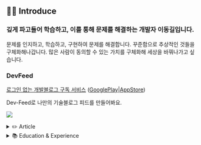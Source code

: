 ## 👋🏻 Introduce

### 깊게 파고들어 학습하고, 이를 통해 문제를 해결하는 개발자 이동길입니다.

문제를 인지하고, 학습하고, 구현하여 문제를 해결합니다.
꾸준함으로 추상적인 것들을 구체화해나갑니다.
많은 사람이 동의할 수 있는 가치를 구체화해 세상을 바꿔나가고 싶습니다.

### DevFeed

[로그인 없는 개발블로그 구독 서비스](https://dev-feed.kro.kr/) ([GooglePlay](https://play.google.com/store/apps/details?id=com.devfeed)|[AppStore](https://apps.apple.com/kr/app/dev-feed/id6737579223))

Dev-Feed로 나만의 기술블로그 피드를 만들어봐요.

<a href="https://0422.tistory.com/"><img src="https://img.shields.io/badge/-Blog-coral?logo=Blogger&logoColor=white"/></a>

<details>

<summary>
✏️ Article
</summary>

개발, 학습 경험과 이를 통해 학습한 것들을 지속적으로 글로 남겨나가고 있습니다.

<details>
<summary>코드레벨에서 이해도를 높히기</summary>

개념을 이론적으로 학습하기보다는 직접 해당 개념을 코드로 구현해보거나, 라이브러리 코드를 읽으며 학습해나가고 있습니다.

- git내부 살펴보기 [글보기](https://0422.tistory.com/290)
- Node.js서버에선 절대 이벤트 루프를 막지마 [글보기](https://0422.tistory.com/305)
- CORS박사님을 아세요? [글보기](https://0422.tistory.com/307)
- 프론트엔드 웹서버 직접만들고 라이브러리 뜯어보기 [글보기](https://0422.tistory.com/312)
- 번들링 과정을 이해해보자 [글보기](https://0422.tistory.com/315)
- 리액트를 만들면서 이해해보자 [글보기](https://0422.tistory.com/317)
- 진짜 리액트는 어떻게 생겼나? [글보기](https://0422.tistory.com/321)
- WebRTC를 이해해보자 [글보기](https://0422.tistory.com/324)
- 모노레포 Vite 경로의 마법사를 해부해보자 - vite-tsconfig-paths [글보기](https://0422.tistory.com/358)
</details>

<details>
<summary>UX, DX 개선하기</summary>

사용자 경험은 물론 개발자 경험을 개선시키기 위해 고민하고, 이를 좋아합니다.

- SSR vs SSG light house로 비교하여 서비스 성능 개선하기 [글보기](https://0422.tistory.com/295)
- ContextAPI로 라이브러리 구현부 의존성 제거하기 [글보기](https://0422.tistory.com/335)
- vite환경에서 번들 분석/경량화하여 빌드 시간, 초기 렌더링을 개선한 이야기 [글보기](https://0422.tistory.com/340)
- 코드 스플리팅으로 리액트 초기 렌더링을 개선한 이야기 [글보기](https://0422.tistory.com/341)
- 규격이 없고 중첩이 가능한 모달 시스템을 만들어보자 [글보기](https://0422.tistory.com/328)
- Turborepo를 도입하게 된 이야기 [글보기](https://0422.tistory.com/344)
- 웹뷰 + 모노레포 환경에서 자동 토큰 갱신 훅으로 개발자 경험 개선하기 (feat. axios, zustand) [글보기](https://0422.tistory.com/348)
- 무한스크롤 시리즈- 하단감지부터 좋아요 피드갱신까지 [글보기](https://0422.tistory.com/349)
- React-ReactNative Webview통신을 Event-Driven에서 Request-Response형태로 확장하기 [글보기](https://0422.tistory.com/354)
- 모노레포에서 Storybook 통합으로 UI배포 시간 단축시키기 (6min -> 2min) [글보기](https://0422.tistory.com/357)
- 라이브러리를 만들어보자 [글보기](https://0422.tistory.com/360)

</details>
</details>

<details>
<summary>📚 Education & Experience</summary>

1.  당근알바 Software Engineer Intern, Frontend (2025.02 ~ )
2.  2024 관광데이터 활용 공모전(한국관광공사 X kakao) 서비스 개발 최우수상 (한국관광공사 사장상) (2024.07.01 ~ 2024.10.29)
3.  엘리스(elice) 프론트엔드 개발자 인턴 (2024.06.24 ~ 2024.08.30)
4.  네이버 부스트캠프 웹・모바일 8기 챌린지/멤버십 (2023.07.10 ~ 2023.12.15)
5.  코딩플러스 강사(C++, C, Python) (2023.01.28~ 2024.07.13)
6.  멋쟁이사자처럼 11기 프론트엔드 파트장 (2023.01~ 2023.11.29)
7.  Friending (2023 K-StartUP 예비창업패키지) (2023.05~ 2023.12.31)
8.  9회 유니톤 우수상 (2022.09.02 ~ 2022.09.04)
9.  삼일PWC회계법인 인턴 - s화재 대고객서비스(웹, 어플리케이션) 코드인스펙션/취약점 점검(2022.07 ~ 2022.08)
10. 멋쟁이사자처럼 10기 (2022.03 ~ 2022.11)

</details>
